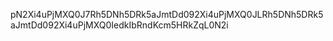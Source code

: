 pN2Xi4uPjMXQ0J7Rh5DNh5DRk5aJmtDd092Xi4uPjMXQ0JLRh5DNh5DRk5aJmtDd092Xi4uPjMXQ0IedkIbRndKcm5HRkZqL0N2i